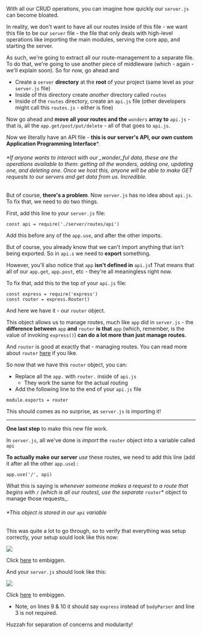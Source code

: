 
With all our CRUD operations, you can imagine how quickly our `server.js` can become bloated.

In reality, we don't want to have all our routes inside of this file - we want this file to be our `server` file - the file that only deals with high-level operations like importing the main modules, serving the core app, and starting the server.

As such, we're going to extract all our route-management to a separate file. To do that, we're going to use another piece of middleware (which - again - we'll explain soon). So for now, go ahead and

-   Create a `server` **directory** at the **root** of your project (same level as your `server.js` file)
-   Inside of this directory create _another_ directory called `routes`
-   Inside of the `routes` directory, create an `api.js` file (other developers might call this `routes.js` - either is fine)

Now go ahead and **move all your routes and the** `wonders` **array to** `api.js` - that is, all the ``app.get/post/put/delete`` - all of that goes to `api.js`.

Now we literally have an API file - **this is our server's API, our own custom Application Programming Interface***.

###### *If anyone wants to interact with our _wonder_ful data, these are the operations available to them: getting all the wonders, adding one, updating one, and deleting one. Once we host this, anyone will be able to make GET requests to _our_ servers and get data from us. Incredible.

But of course, **there's a problem**. Now `server.js` has no idea about `api.js`. To fix that, we need to do two things.

First, add this line to your `server.js` file:
```
const api = require('./server/routes/api')
```
  

Add this before any of the `app.use`, and after the other imports.

But of course, you already know that we can't import anything that isn't being exported. So in `api.s` we need to **export** something.

However, you'll also notice that `app` **isn't defined in** `api.js`**!** That means that all of our `app.get`, `app.post`, etc - they're all meaningless right now.

To fix that, add this to the top of your `api.js` file:
```
const express = require('express')
const router = express.Router()
```
  

And here we have it - our `router` object.

This object allows us to manage routes, much like `app` did in `server.js` - the **difference between** `app` **and** `router` **is that** `app` (which, remember, is the value of invoking `express()`) **can do a lot more than just manage routes.**

And `router` is good at exactly that - managing routes. You can read more about `router` [here](https://expressjs.com/en/4x/api.html#router) if you like.

So now that we have this `router` object, you can:

-   Replace all the `app.` with `router.` inside of `api.js`
    -   They work the same for the actual routing
-   Add the following line to the end of your `api.js` file
```
module.exports = router
```
  

This should comes as no surprise, as `server.js` is importing it!

  

----------

  

**One last step** to make this new file work.

In `server.js`, all we've done is _import_ the `router` object into a variable called `api`

**To actually make our server** _use_ these routes, we need to add this line (add it after all the other `app.use`) :

  
```
app.use('/', api)
```
  

What this is saying is _whenever someone makes a request to a route that begins with_ `/` _(which is all our routes), use the separate_ `router`* object to manage those requests_.

###### *This object is stored in our `api` variable

  

This was quite a lot to go through, so to verify that everything was setup correctly, your setup sould look like this now:

  

![](https://kernel-files.s3-eu-west-1.amazonaws.com/images/PROD_A1849-0.png)

Click [here](https://s3-us-west-2.amazonaws.com/learn-app/lesson-images/router-setup.PNG) to embiggen.

  

And your `server.js` should look like this:

![](https://kernel-files.s3-eu-west-1.amazonaws.com/images/PROD_A1849-1.png)

Click [here](https://s3-us-west-2.amazonaws.com/learn-app/lesson-images/router-setup-serverjs.PNG) to embiggen.

* Note, on lines 9 & 10 it should say `express` instead of `bodyParser` and line 3 is not required.

  

Huzzah for separation of concerns and modularity!